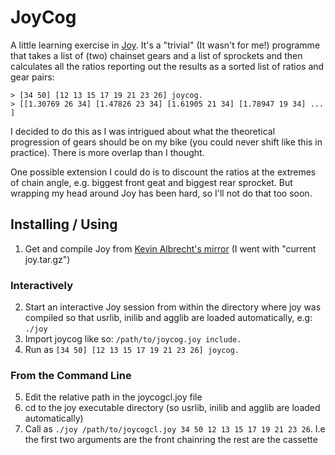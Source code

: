 # JoyCog

A little learning exercise in [Joy](http://www.kevinalbrecht.com/code/joy-mirror/index.html). It's a "trivial" (It wasn't for me!) programme that takes a list of (two) chainset gears and a list of sprockets and then calculates all the ratios reporting out the results as a sorted list of ratios and gear pairs:

	> [34 50] [12 13 15 17 19 21 23 26] joycog.
	> [[1.30769 26 34] [1.47826 23 34] [1.61905 21 34] [1.78947 19 34] ... ]

I decided to do this as I was intrigued about what the theoretical progression of gears should be on my bike (you could never shift like this in practice). There is more overlap than I thought.

One possible extension I could do is to discount the ratios at the extremes of chain angle, e.g. biggest front geat and biggest rear sprocket. But wrapping my head around Joy has been hard, so I'll not do that too soon.

## Installing / Using

1. Get and compile Joy from [Kevin Albrecht's mirror](http://www.kevinalbrecht.com/code/joy-mirror/index.html) (I went with "current joy.tar.gz")

### Interactively

2. Start an interactive Joy session from within the directory where joy was compiled so that usrlib, inilib and agglib are loaded automatically, e.g: `./joy`
3. Import joycog like so: `/path/to/joycog.joy include.`
4. Run as `[34 50] [12 13 15 17 19 21 23 26] joycog.`

### From the Command Line

5. Edit the relative path in the joycogcl.joy file
6. cd to the joy executable directory (so usrlib, inilib and agglib are loaded automatically)
7. Call as `./joy /path/to/joycogcl.joy 34 50 12 13 15 17 19 21 23 26`. I.e the first two arguments are the front chainring the rest are the cassette
